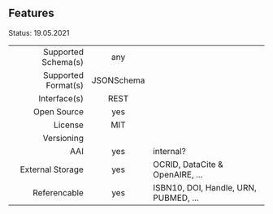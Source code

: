 ## Features

Status: 19.05.2021

|                     |            |          |
| -------------------:| :--------: | :------- |
| Supported Schema(s) |  any       |      |
| Supported Format(s) | JSONSchema |          |
| Interface(s)        | REST       |          |
| Open Source         | yes        |          |
| License             | MIT        |          |
| Versioning          |            |          |
| AAI                 | yes        | internal?      |
| External Storage    | yes        | OCRID, DataCite & OpenAIRE, ...   |
| Referencable        | yes        | ISBN10, DOI, Handle, URN, PUBMED, ...         |



